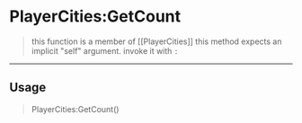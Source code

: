 # PlayerCities:GetCount
> this function is a member of [[PlayerCities]]
> this method expects an implicit "self" argument. invoke it with `:`
-----
## Usage
> PlayerCities:GetCount()
